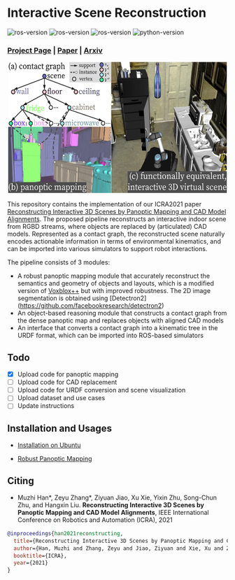 # Interactive Scene Reconstruction

![ros-version](https://img.shields.io/badge/ubuntu%2016.04+ROS%20kinetic-passing-brightgreen)
![ros-version](https://img.shields.io/badge/ubuntu%2018.04+ROS%20melodic-passing-brightgreen)
![ros-version](https://img.shields.io/badge/ubuntu%2020.04+ROS%20noetic-passing-brightgreen)
![python-version](https://img.shields.io/badge/Python-3.7%2B-blue)

### [Project Page](https://sites.google.com/view/icra2021-reconstruction) | [Paper](https://ieeexplore.ieee.org/document/9561546) | [Arxiv](https://arxiv.org/pdf/2103.16095.pdf)
<p align="center">
  <img width="500" height="300" src="motivation.jpg">
</p>


This repository contains the implementation of our ICRA2021 paper [Reconstructing Interactive 3D Scenes by Panoptic Mapping and CAD Model Alignments](https://sites.google.com/view/icra2021-reconstruction). 
The proposed pipeline reconstructs an interactive indoor scene from RGBD streams, where objects are replaced by (articulated) CAD models. Represented as a contact graph, 
the reconstructed scene naturally encodes actionable information in terms of environmental kinematics, and can be imported into various simulators to support robot interactions.

The pipeline consists of 3 modules:
- A robust panoptic mapping module that accurately reconstruct the semantics and geometry of objects and layouts, which is a modified version of [Voxblox++](https://github.com/ethz-asl/voxblox-plusplus) but with improved robustness. The 2D image segmentation is obtained using [Detectron2] (https://github.com/facebookresearch/detectron2)
- An object-based reasoning module that constructs a contact graph from the dense panoptic map and replaces objects with aligned CAD models
- An interface that converts a contact graph into a kinematic tree in the URDF format, which can be imported into ROS-based simulators


## Todo

- [x] Upload code for panoptic mapping
- [ ] Upload code for CAD replacement
- [ ] Upload code for URDF conversion and scene visualization
- [ ] Upload dataset and use cases
- [ ] Update instructions

## Installation and Usages

- [Installation on Ubuntu](https://github.com/hmz-15/Interactive-Scene-Reconstruction/blob/main/INSTALL.md)

- [Robust Panoptic Mapping](https://github.com/hmz-15/Interactive-Scene-Reconstruction/tree/main/mapping)

## Citing

- Muzhi Han*, Zeyu Zhang*, Ziyuan Jiao, Xu Xie, Yixin Zhu, Song-Chun Zhu, and Hangxin Liu. **Reconstructing Interactive 3D Scenes by Panoptic Mapping and CAD Model Alignments**, IEEE International Conference on Robotics and Automation (ICRA), 2021

```bibtex
@inproceedings{han2021reconstructing,
  title={Reconstructing Interactive 3D Scenes by Panoptic Mapping and CAD Model Alignments},
  author={Han, Muzhi and Zhang, Zeyu and Jiao, Ziyuan and Xie, Xu and Zhu, Yixin and Zhu, Song-Chun and Liu, Hangxin},
  booktitle={ICRA},
  year={2021}
}
```
